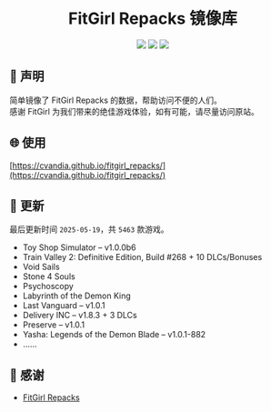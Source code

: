 ﻿<div align="center">

# FitGirl Repacks 镜像库

![](https://count.getloli.com/get/@fitgirl_repacks?theme=booru-lewd)
![](https://img.shields.io/badge/ci-passing-brightgreen.svg?logo=github) ![](https://img.shields.io/badge/license-MIT-brightgreen.svg)

</div>

## 📜 声明
简单镜像了 FitGirl Repacks 的数据，帮助访问不便的人们。  
感谢 FitGirl 为我们带来的绝佳游戏体验，如有可能，请尽量访问原站。

## 🌐 使用
[https://cvandia.github.io/fitgirl_repacks/](https://cvandia.github.io/fitgirl_repacks/)

## 🔄 更新
最后更新时间 `2025-05-19`，共 `5463` 款游戏。
- Toy Shop Simulator – v1.0.0b6
- Train Valley 2: Definitive Edition, Build #268 + 10 DLCs/Bonuses
- Void Sails
- Stone 4 Souls
- Psychoscopy
- Labyrinth of the Demon King
- Last Vanguard – v1.0.1
- Delivery INC – v1.8.3 + 3 DLCs
- Preserve – v1.0.1
- Yasha: Legends of the Demon Blade – v1.0.1-882
- ……

## 🙏 感谢
- [FitGirl Repacks](https://fitgirl-repacks.site/)
